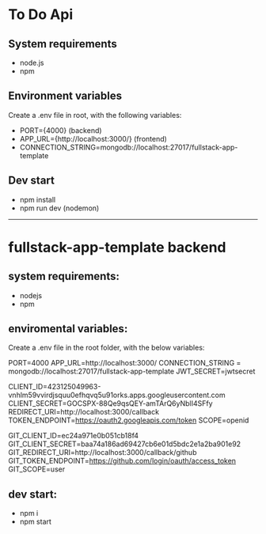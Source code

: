 # To Do Api

## System requirements

- node.js
- npm

## Environment variables

Create a .env file in root, with the following variables:

- PORT={4000} (backend)
- APP_URL={http://localhost:3000/} (frontend)
- CONNECTION_STRING=mongodb://localhost:27017/fullstack-app-template

## Dev start

- npm install
- npm run dev (nodemon)

---

# fullstack-app-template backend

## system requirements:

- nodejs
- npm

## enviromental variables:

Create a .env file in the root folder, with the below variables:

PORT=4000
APP_URL=http://localhost:3000/
CONNECTION_STRING = mongodb://localhost:27017/fullstack-app-template
JWT_SECRET=jwtsecret

CLIENT_ID=423125049963-vnhlm59vvirdjsquu0efhqvq5u91orks.apps.googleusercontent.com
CLIENT_SECRET=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
REDIRECT_URI=http://localhost:3000/callback
TOKEN_ENDPOINT=https://oauth2.googleapis.com/token
SCOPE=openid

GIT_CLIENT_ID=ec24a971e0b051cb18f4
GIT_CLIENT_SECRET=baa74a186ad69427cb6e01d5bdc2e1a2ba901e92
GIT_REDIRECT_URI=http://localhost:3000/callback/github
GIT_TOKEN_ENDPOINT=https://github.com/login/oauth/access_token
GIT_SCOPE=user

## dev start:

- npm i
- npm start
